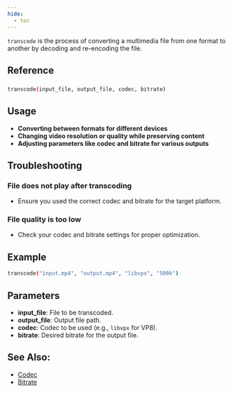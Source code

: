 ```yaml
---
hide:
  - toc
---
```


`transcode` is the process of converting a multimedia file from one format to another by decoding and re-encoding the file.

## Reference

### 
```bash
transcode(input_file, output_file, codec, bitrate)
```

## Usage

- **Converting between formats for different devices**
- **Changing video resolution or quality while preserving content**
- **Adjusting parameters like codec and bitrate for various outputs**

## Troubleshooting

### File does not play after transcoding
- Ensure you used the correct codec and bitrate for the target platform.

### File quality is too low
- Check your codec and bitrate settings for proper optimization.

## Example

```bash
transcode("input.mp4", "output.mp4", "libvpx", "500k")
```

## Parameters

- **input_file**: File to be transcoded.
- **output_file**: Output file path.
- **codec**: Codec to be used (e.g., `libvpx` for VP8).
- **bitrate**: Desired bitrate for the output file.

## See Also:
- [Codec](codec.md)
- [Bitrate](bitrate.md)

